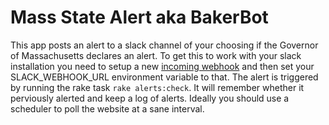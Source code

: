 # Mass State Alert aka BakerBot

This app posts an alert to a slack channel of your choosing if the Governor of Massachusetts declares an alert. To get this to work with your slack installation you need to setup a new [incoming webhook](https://api.slack.com/incoming-webhooks) and then set your SLACK_WEBHOOK_URL environment variable to that. The alert is triggered by running the rake task `rake alerts:check`. It will remember whether it perviously alerted and keep a log of alerts. Ideally you should use a scheduler to poll the website at a sane interval.

